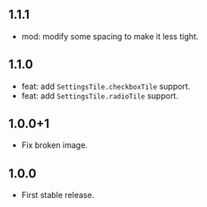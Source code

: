 ## 1.1.1

* mod: modify some spacing to make it less tight.

## 1.1.0

* feat: add `SettingsTile.checkboxTile` support.
* feat: add `SettingsTile.radioTile` support.

## 1.0.0+1

* Fix broken image.

## 1.0.0

* First stable release.
